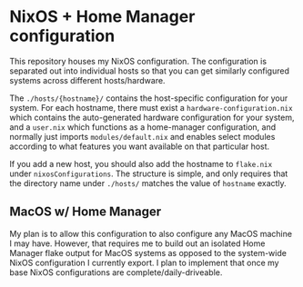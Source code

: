 # NixOS + Home Manager configuration
This repository houses my NixOS configuration. The configuration is separated out into
individual hosts so that you can get similarly configured systems across different
hosts/hardware.

The `./hosts/{hostname}/` contains the host-specific configuration for your system.
For each hostname, there must exist a `hardware-configuration.nix` which contains
the auto-generated hardware configuration for your system, and a `user.nix` which
functions as a home-manager configuration, and normally just imports `modules/default.nix`
and enables select modules according to what features you want available on that
particular host.

If you add a new host, you should also add the hostname to `flake.nix` under `nixosConfigurations`.
The structure is simple, and only requires that the directory name under `./hosts/`
matches the value of `hostname` exactly.

## MacOS w/ Home Manager
My plan is to allow this configuration to also configure any MacOS machine I may have.
However, that requires me to build out an isolated Home Manager flake output for MacOS
systems as opposed to the system-wide NixOS configuration I currently export. I plan
to implement that once my base NixOS configurations are complete/daily-driveable.
